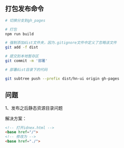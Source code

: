 ## 打包发布命令

```BASH
# 切换分支到gh_pages

# 打包
npm run build

# 强制添加dist文件夹，因为.gitignore文件中定义了忽略该文件
git add -f dist

# 提交到本地暂存区
git commit -m '部署'

# 部署dist目录下的代码

git subtree push --prefix dist/hn-ui origin gh-pages
```

## 问题

1、发布之后静态资源目录问题

解决方案：

```HTML
<!-- 打开idnex.html -->
<base href="/">
<!-- 修改为 -->
<base href="./">
```
